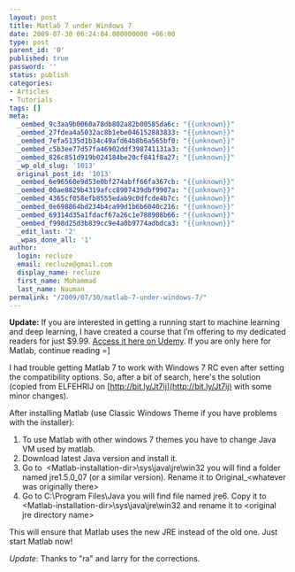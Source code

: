 ```yaml
---
layout: post
title: Matlab 7 under Windows 7
date: 2009-07-30 06:24:04.000000000 +06:00
type: post
parent_id: '0'
published: true
password: ''
status: publish
categories:
- Articles
- Tutorials
tags: []
meta:
  _oembed_9c3aa9b0060a78db802a82b00585da6c: "{{unknown}}"
  _oembed_27fdea4a5032ac8b1ebe046152883833: "{{unknown}}"
  _oembed_7efa5135d1b34c49afd64b8b6a565bf0: "{{unknown}}"
  _oembed_c5b3ee77d57fa46902ddf398741131a3: "{{unknown}}"
  _oembed_826c851d919b024184be20cf841f8a27: "{{unknown}}"
  _wp_old_slug: '1013'
  original_post_id: '1013'
  _oembed_6e96560e9d53e0bf274abff66fa367cb: "{{unknown}}"
  _oembed_00ae8829b4319afcc8907439dbf9907a: "{{unknown}}"
  _oembed_4365cf058efb8555edab9c0dfcde4b7c: "{{unknown}}"
  _oembed_0e698864bd234b4ca99d1b6b6040c216: "{{unknown}}"
  _oembed_69314d35a1fdacf67a26c1e788908b66: "{{unknown}}"
  _oembed_f998d25d3b839cc9e4a0b9774adbdca3: "{{unknown}}"
  _edit_last: '2'
  _wpas_done_all: '1'
author:
  login: recluze
  email: recluze@gmail.com
  display_name: recluze
  first_name: Mohammad
  last_name: Nauman
permalink: "/2009/07/30/matlab-7-under-windows-7/"
---
```

 **Update:** If you are interested in getting a running start to machine learning and deep learning, I have created a course that I’m offering to my dedicated readers for just $9.99. [Access it here on Udemy](https://www.udemy.com/practical-deep-learning-with-keras/?couponCode=RECLYBLOG). If you are only here for Matlab, continue reading =]

I had trouble getting Matlab 7 to work with Windows 7 RC even after setting the compatibility options. So, after a bit of search, here's the solution (copied from ELFEHRIJ on [http://bit.ly/Jt7ij](http://bit.ly/Jt7ij) with some minor changes).

After installing Matlab (use Classic Windows Theme if you have problems with the installer):

1. To use Matlab with other windows 7 themes you have to change Java VM used by matlab.
2. Download latest Java version and install it.
3. Go to&nbsp; \<Matlab-installation-dir\>\sys\java\jre\win32 you will find a folder named jre1.5.0\_07 (or a similar version). Rename it to Original\_\<whatever was originally there\>
4. Go to C:\Program Files\Java you will find file named jre6. Copy it to \<Matlab-installation-dir\>\sys\java\jre\win32 and rename it to \<original jre directory name\>

This will ensure that Matlab uses the new JRE instead of the old one. Just start Matlab now!

_Update_: Thanks to "ra" and larry for the corrections.

